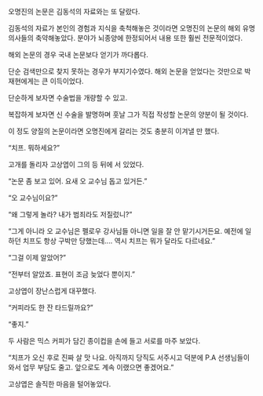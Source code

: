 오명진의 논문은 김동석의 자료와는 또 달랐다.

김동석의 자료가 본인의 경험과 지식을 축척해놓은 것이라면 오명진의 논문의 해외 유명 의사들의 축약해놓았다. 분야가 뇌종양에 한정되어서 내용 또한 훨씬 전문적이었다.

해외 논문의 경우 국내 논문보다 얻기가 까다롭다.

단순 검색만으로 찾지 못하는 경우가 부지기수였다. 해외 논문을 얻었다는 것만으로 박재현에게는 큰 이득이었다.

단순하게 보자면 수술법을 개량할 수 있고.

복잡하게 보자면 신 수술을 발명하며 훗날 그가 직접 작성할 논문의 양분이 될 것이다.

이 정도 양질의 논문이라면 오명진에게 갈리는 것도 충분히 이겨낼 만 했다.

“치프. 뭐하세요?”

고개를 돌리자 고상엽이 그의 등 뒤에 서 있었다.

“논문 좀 보고 있어. 요새 오 교수님 돕고 있거든.”

“오 교수님이요?”

“왜 그렇게 놀라? 내가 범죄라도 저질렀니?”

“그게 아니라 오 교수님은 펠로우 강사님들 아니면 일을 잘 안 맡기시거든요. 예전에 일하던 치프도 항상 구박만 당했는데.... 역시 치프는 뭐가 달라도 다르네요.”

“그걸 이제 알았어?”

“전부터 알았죠. 표현이 조금 늦었다 뿐이지.”

고상엽이 장난스럽게 대꾸했다.

“커피라도 한 잔 타드릴까요?”

“좋지.”

두 사람은 믹스 커피가 담긴 종이컵을 손에 들고 서로를 마주 보았다.

“치프가 오신 후로 진짜 살 맛 나요. 아직까지 당직도 서주시고 덕분에 P.A 선생님들이 와서 업무 부담도 줄고. 앞으로도 계속 이랬으면 좋겠어요.”

고상엽은 솔직한 마음을 털어놓았다.